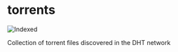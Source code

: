 torrents 
========
![Indexed](https://img.shields.io/badge/indexed-178093-blue)

Collection of torrent files discovered in the DHT network
